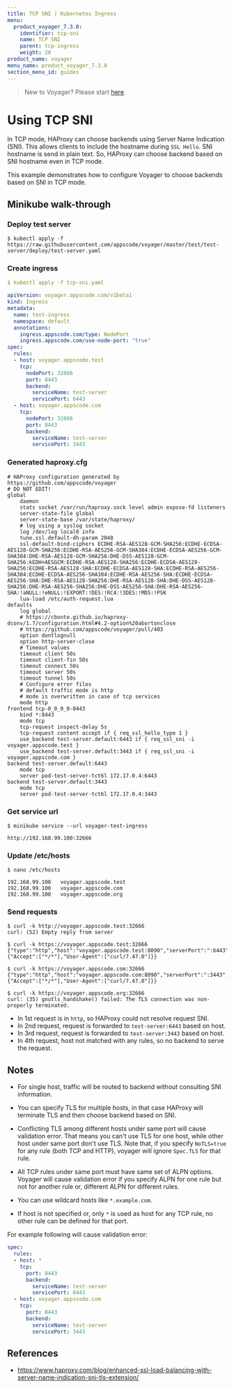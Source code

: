 ```yaml
---
title: TCP SNI | Kubernetes Ingress
menu:
  product_voyager_7.3.0:
    identifier: tcp-sni
    name: TCP SNI
    parent: tcp-ingress
    weight: 20
product_name: voyager
menu_name: product_voyager_7.3.0
section_menu_id: guides
---
```


> New to Voyager? Please start [here](/products/voyager/7.3.0/concepts/overview).

# Using TCP SNI

In TCP mode, HAProxy can choose backends using Server Name Indication (SNI). This allows clients to include the hostname during `SSL Hello`. SNI hostname is send in plain text. So, HAProxy can choose backend based on SNI hostname even in TCP mode.

This example demonstrates how to configure Voyager to choose backends based on SNI in TCP mode.

## Minikube walk-through

### Deploy test server

```console
$ kubectl apply -f https://raw.githubusercontent.com/appscode/voyager/master/test/test-server/deploy/test-server.yaml
```

### Create ingress

```yaml
$ kubectl apply -f tcp-sni.yaml

apiVersion: voyager.appscode.com/v1beta1
kind: Ingress
metadata:
  name: test-ingress
  namespace: default
  annotations:
    ingress.appscode.com/type: NodePort
    ingress.appscode.com/use-node-port: "true"
spec:
  rules:
  - host: voyager.appscode.test
    tcp:
      nodePort: 32666
      port: 8443
      backend:
        serviceName: test-server
        servicePort: 6443
  - host: voyager.appscode.com
    tcp:
      nodePort: 32666
      port: 8443
      backend:
        serviceName: test-server
        servicePort: 3443
```

### Generated haproxy.cfg

```
# HAProxy configuration generated by https://github.com/appscode/voyager
# DO NOT EDIT!
global
	daemon
	stats socket /var/run/haproxy.sock level admin expose-fd listeners
	server-state-file global
	server-state-base /var/state/haproxy/
	# log using a syslog socket
	log /dev/log local0 info
	tune.ssl.default-dh-param 2048
	ssl-default-bind-ciphers ECDHE-RSA-AES128-GCM-SHA256:ECDHE-ECDSA-AES128-GCM-SHA256:ECDHE-RSA-AES256-GCM-SHA384:ECDHE-ECDSA-AES256-GCM-SHA384:DHE-RSA-AES128-GCM-SHA256:DHE-DSS-AES128-GCM-SHA256:kEDH+AESGCM:ECDHE-RSA-AES128-SHA256:ECDHE-ECDSA-AES128-SHA256:ECDHE-RSA-AES128-SHA:ECDHE-ECDSA-AES128-SHA:ECDHE-RSA-AES256-SHA384:ECDHE-ECDSA-AES256-SHA384:ECDHE-RSA-AES256-SHA:ECDHE-ECDSA-AES256-SHA:DHE-RSA-AES128-SHA256:DHE-RSA-AES128-SHA:DHE-DSS-AES128-SHA256:DHE-RSA-AES256-SHA256:DHE-DSS-AES256-SHA:DHE-RSA-AES256-SHA:!aNULL:!eNULL:!EXPORT:!DES:!RC4:!3DES:!MD5:!PSK
	lua-load /etc/auth-request.lua
defaults
	log global
	# https://cbonte.github.io/haproxy-dconv/1.7/configuration.html#4.2-option%20abortonclose
	# https://github.com/appscode/voyager/pull/403
	option dontlognull
	option http-server-close
	# Timeout values
	timeout client 50s
	timeout client-fin 50s
	timeout connect 50s
	timeout server 50s
	timeout tunnel 50s
	# Configure error files
	# default traffic mode is http
	# mode is overwritten in case of tcp services
	mode http
frontend tcp-0_0_0_0-8443
	bind *:8443
	mode tcp
	tcp-request inspect-delay 5s
	tcp-request content accept if { req_ssl_hello_type 1 }
	use_backend test-server.default:6443 if { req_ssl_sni -i voyager.appscode.test }
	use_backend test-server.default:3443 if { req_ssl_sni -i voyager.appscode.com }
backend test-server.default:6443
	mode tcp
	server pod-test-server-tct6l 172.17.0.4:6443
backend test-server.default:3443
	mode tcp
	server pod-test-server-tct6l 172.17.0.4:3443
```

### Get service url

```console
$ minikube service --url voyager-test-ingress

http://192.168.99.100:32666
```

### Update /etc/hosts

```console
$ nano /etc/hosts

192.168.99.100   voyager.appscode.test
192.168.99.100   voyager.appscode.com
192.168.99.100   voyager.appscode.org
```

### Send requests

```console
$ curl -k http://voyager.appscode.test:32666
curl: (52) Empty reply from server

$ curl -k https://voyager.appscode.test:32666
{"type":"http","host":"voyager.appscode.test:8090","serverPort":":6443","path":"/","method":"GET","headers":{"Accept":["*/*"],"User-Agent":["curl/7.47.0"]}}

$ curl -k https://voyager.appscode.com:32666
{"type":"http","host":"voyager.appscode.com:8090","serverPort":":3443","path":"/","method":"GET","headers":{"Accept":["*/*"],"User-Agent":["curl/7.47.0"]}}

$ curl -k https://voyager.appscode.org:32666
curl: (35) gnutls_handshake() failed: The TLS connection was non-properly terminated.
```

- In 1st request is in `http`, so HAProxy could not resolve request SNI.
- In 2nd request, request is forwarded to `test-server:6443` based on host.
- In 3rd request, request is forwarded to `test-server:3443` based on host.
- In 4th request, host not matched with any rules, so no backend to serve the request.

## Notes

- For single host, traffic will be routed to backend without consulting SNI information.

- You can specify TLS for multiple hosts, in that case HAProxy will terminate TLS and then choose backend based on SNI.

- Conflicting TLS among different hosts under same port will cause validation error. That means you can't use TLS for one host, while other host under same port don't use TLS. Note that, if you specify `NoTLS=true` for any rule (both TCP and HTTP), voyager will ignore `Spec.TLS` for that rule.

- All TCP rules under same port must have same set of ALPN options. Voyager will cause validation error if you specify ALPN for one rule but not for another rule or, different ALPN for different rules.

- You can use wildcard hosts like `*.example.com`.

- If host is not specified or, only `*` is used as host for any TCP rule, no other rule can be defined for that port.

For example following will cause validation error:

```yaml
spec:
  rules:
  - host: *
    tcp:
      port: 8443
      backend:
        serviceName: test-server
        servicePort: 6443
  - host: voyager.appscode.com
    tcp:
      port: 8443
      backend:
        serviceName: test-server
        servicePort: 3443
```

## References

- https://www.haproxy.com/blog/enhanced-ssl-load-balancing-with-server-name-indication-sni-tls-extension/
